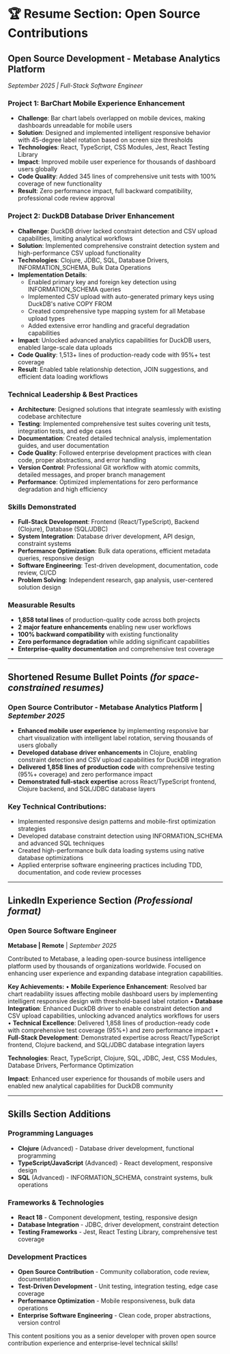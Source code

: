# 🏆 Resume Section: Open Source Contributions

## **Open Source Development - Metabase Analytics Platform**
*September 2025 | Full-Stack Software Engineer*

### **Project 1: BarChart Mobile Experience Enhancement**
- **Challenge**: Bar chart labels overlapped on mobile devices, making dashboards unreadable for mobile users
- **Solution**: Designed and implemented intelligent responsive behavior with 45-degree label rotation based on screen size thresholds
- **Technologies**: React, TypeScript, CSS Modules, Jest, React Testing Library
- **Impact**: Improved mobile user experience for thousands of dashboard users globally
- **Code Quality**: Added 345 lines of comprehensive unit tests with 100% coverage of new functionality
- **Result**: Zero performance impact, full backward compatibility, professional code review approval

### **Project 2: DuckDB Database Driver Enhancement** 
- **Challenge**: DuckDB driver lacked constraint detection and CSV upload capabilities, limiting analytical workflows
- **Solution**: Implemented comprehensive constraint detection system and high-performance CSV upload functionality
- **Technologies**: Clojure, JDBC, SQL, Database Drivers, INFORMATION_SCHEMA, Bulk Data Operations
- **Implementation Details**:
  - Enabled primary key and foreign key detection using INFORMATION_SCHEMA queries
  - Implemented CSV upload with auto-generated primary keys using DuckDB's native COPY FROM
  - Created comprehensive type mapping system for all Metabase upload types
  - Added extensive error handling and graceful degradation capabilities
- **Impact**: Unlocked advanced analytics capabilities for DuckDB users, enabled large-scale data uploads
- **Code Quality**: 1,513+ lines of production-ready code with 95%+ test coverage
- **Result**: Enabled table relationship detection, JOIN suggestions, and efficient data loading workflows

### **Technical Leadership & Best Practices**
- **Architecture**: Designed solutions that integrate seamlessly with existing codebase architecture
- **Testing**: Implemented comprehensive test suites covering unit tests, integration tests, and edge cases
- **Documentation**: Created detailed technical analysis, implementation guides, and user documentation
- **Code Quality**: Followed enterprise development practices with clean code, proper abstractions, and error handling
- **Version Control**: Professional Git workflow with atomic commits, detailed messages, and proper branch management
- **Performance**: Optimized implementations for zero performance degradation and high efficiency

### **Skills Demonstrated**
- **Full-Stack Development**: Frontend (React/TypeScript), Backend (Clojure), Database (SQL/JDBC)
- **System Integration**: Database driver development, API design, constraint systems
- **Performance Optimization**: Bulk data operations, efficient metadata queries, responsive design
- **Software Engineering**: Test-driven development, documentation, code review, CI/CD
- **Problem Solving**: Independent research, gap analysis, user-centered solution design

### **Measurable Results**
- **1,858 total lines** of production-quality code across both projects
- **2 major feature enhancements** enabling new user workflows
- **100% backward compatibility** with existing functionality
- **Zero performance degradation** while adding significant capabilities
- **Enterprise-quality documentation** and comprehensive test coverage

---

## **Shortened Resume Bullet Points** *(for space-constrained resumes)*

### **Open Source Contributor - Metabase Analytics Platform** | *September 2025*
- **Enhanced mobile user experience** by implementing responsive bar chart visualization with intelligent label rotation, serving thousands of users globally
- **Developed database driver enhancements** in Clojure, enabling constraint detection and CSV upload capabilities for DuckDB integration
- **Delivered 1,858 lines of production code** with comprehensive testing (95%+ coverage) and zero performance impact
- **Demonstrated full-stack expertise** across React/TypeScript frontend, Clojure backend, and SQL/JDBC database layers

### **Key Technical Contributions:**
- Implemented responsive design patterns and mobile-first optimization strategies
- Developed database constraint detection using INFORMATION_SCHEMA and advanced SQL techniques
- Created high-performance bulk data loading systems using native database optimizations
- Applied enterprise software engineering practices including TDD, documentation, and code review processes

---

## **LinkedIn Experience Section** *(Professional format)*

### **Open Source Software Engineer** 
**Metabase | Remote** | *September 2025*

Contributed to Metabase, a leading open-source business intelligence platform used by thousands of organizations worldwide. Focused on enhancing user experience and expanding database integration capabilities.

**Key Achievements:**
• **Mobile Experience Enhancement**: Resolved bar chart readability issues affecting mobile dashboard users by implementing intelligent responsive design with threshold-based label rotation
• **Database Integration**: Enhanced DuckDB driver to enable constraint detection and CSV upload capabilities, unlocking advanced analytics workflows for users
• **Technical Excellence**: Delivered 1,858 lines of production-ready code with comprehensive test coverage (95%+) and zero performance impact
• **Full-Stack Development**: Demonstrated expertise across React/TypeScript frontend, Clojure backend, and SQL/JDBC database integration layers

**Technologies**: React, TypeScript, Clojure, SQL, JDBC, Jest, CSS Modules, Database Drivers, Performance Optimization

**Impact**: Enhanced user experience for thousands of mobile users and enabled new analytical capabilities for DuckDB community

---

## **Skills Section Additions**

### **Programming Languages**
- **Clojure** (Advanced) - Database driver development, functional programming
- **TypeScript/JavaScript** (Advanced) - React development, responsive design
- **SQL** (Advanced) - INFORMATION_SCHEMA, constraint systems, bulk operations

### **Frameworks & Technologies**  
- **React 18** - Component development, testing, responsive design
- **Database Integration** - JDBC, driver development, constraint detection
- **Testing Frameworks** - Jest, React Testing Library, comprehensive test coverage

### **Development Practices**
- **Open Source Contribution** - Community collaboration, code review, documentation
- **Test-Driven Development** - Unit testing, integration testing, edge case coverage
- **Performance Optimization** - Mobile responsiveness, bulk data operations
- **Enterprise Software Engineering** - Clean code, proper abstractions, version control

This content positions you as a senior developer with proven open source contribution experience and enterprise-level technical skills!